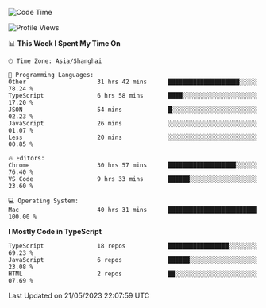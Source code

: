 <!--START_SECTION:waka-->
![Code Time](http://img.shields.io/badge/Code%20Time-4%2C517%20hrs%2057%20mins-blue)

![Profile Views](http://img.shields.io/badge/Profile%20Views-5-blue)

📊 **This Week I Spent My Time On** 

```text
🕑︎ Time Zone: Asia/Shanghai

💬 Programming Languages: 
Other                    31 hrs 42 mins      ████████████████████░░░░░   78.24 % 
TypeScript               6 hrs 58 mins       ████░░░░░░░░░░░░░░░░░░░░░   17.20 % 
JSON                     54 mins             █░░░░░░░░░░░░░░░░░░░░░░░░   02.23 % 
JavaScript               26 mins             ░░░░░░░░░░░░░░░░░░░░░░░░░   01.07 % 
Less                     20 mins             ░░░░░░░░░░░░░░░░░░░░░░░░░   00.85 % 

🔥 Editors: 
Chrome                   30 hrs 57 mins      ███████████████████░░░░░░   76.40 % 
VS Code                  9 hrs 33 mins       ██████░░░░░░░░░░░░░░░░░░░   23.60 % 

💻 Operating System: 
Mac                      40 hrs 31 mins      █████████████████████████   100.00 % 
```

**I Mostly Code in TypeScript** 

```text
TypeScript               18 repos            █████████████████░░░░░░░░   69.23 % 
JavaScript               6 repos             ██████░░░░░░░░░░░░░░░░░░░   23.08 % 
HTML                     2 repos             ██░░░░░░░░░░░░░░░░░░░░░░░   07.69 % 
```




 Last Updated on 21/05/2023 22:07:59 UTC
<!--END_SECTION:waka-->
